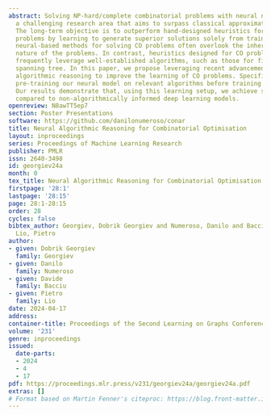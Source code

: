 ```yaml
---
abstract: Solving NP-hard/complete combinatorial problems with neural networks is
  a challenging research area that aims to surpass classical approximate algorithms.
  The long-term objective is to outperform hand-designed heuristics for NP-hard/complete
  problems by learning to generate superior solutions solely from training data. Current
  neural-based methods for solving CO problems often overlook the inherent "algorithmic"
  nature of the problems. In contrast, heuristics designed for CO problems, e.g. TSP,
  frequently leverage well-established algorithms, such as those for finding the minimum
  spanning tree. In this paper, we propose leveraging recent advancements in neural
  algorithmic reasoning to improve the learning of CO problems. Specifically, we suggest
  pre-training our neural model on relevant algorithms before training it on CO instances.
  Our results demonstrate that, using this learning setup, we achieve superior performance
  compared to non-algorithmically informed deep learning models.
openreview: N8awTT5ep7
section: Poster Presentations
software: https://github.com/danilonumeroso/conar
title: Neural Algorithmic Reasoning for Combinatorial Optimisation
layout: inproceedings
series: Proceedings of Machine Learning Research
publisher: PMLR
issn: 2640-3498
id: georgiev24a
month: 0
tex_title: Neural Algorithmic Reasoning for Combinatorial Optimisation
firstpage: '28:1'
lastpage: '28:15'
page: 28:1-28:15
order: 28
cycles: false
bibtex_author: Georgiev, Dobrik Georgiev and Numeroso, Danilo and Bacciu, Davide and
  Lio, Pietro
author:
- given: Dobrik Georgiev
  family: Georgiev
- given: Danilo
  family: Numeroso
- given: Davide
  family: Bacciu
- given: Pietro
  family: Lio
date: 2024-04-17
address:
container-title: Proceedings of the Second Learning on Graphs Conference
volume: '231'
genre: inproceedings
issued:
  date-parts:
  - 2024
  - 4
  - 17
pdf: https://proceedings.mlr.press/v231/georgiev24a/georgiev24a.pdf
extras: []
# Format based on Martin Fenner's citeproc: https://blog.front-matter.io/posts/citeproc-yaml-for-bibliographies/
---
```

